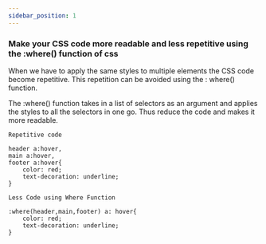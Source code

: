 ```yaml
---
sidebar_position: 1
---
```


### Make your CSS code more readable and less repetitive using the :where() function of css

When we have to apply the same styles to multiple elements the CSS code become repetitive. This repetition can be avoided using the : where() function.

The :where() function takes in a list of selectors as an argument and applies the styles to all the selectors in one go. Thus reduce the code and makes it more readable.

`Repetitive code`

```
header a:hover,
main a:hover,
footer a:hover{
    color: red;
    text-decoration: underline;
}
```

`Less Code using Where Function`

```
:where(header,main,footer) a: hover{
    color: red;
    text-decoration: underline;
}
```
